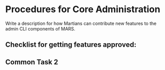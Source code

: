 # Procedures for Core Administration

Write a description for how Martians can contribute new features to the admin CLI components of MARS.

## Checklist for getting features approved:

## Common Task 2